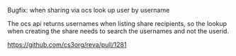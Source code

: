Bugfix: when sharing via ocs look up user by username

The ocs api returns usernames when listing share recipients, so the lookup when creating the share needs to search the usernames and not the userid.

https://github.com/cs3org/reva/pull/1281
